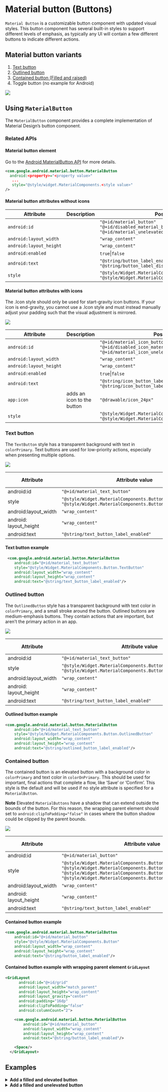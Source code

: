 <!--docs:
title: "Example Article: Android Material Button"
layout: detail
section: components
excerpt: "This is an example of the Android Material Button developer article for material.io. It uses the template from [../article-component-template.md]"
iconId: 
path: /
api_doc_root: 
-->

# Material button (Buttons)

`Material Button` is a customizable button component with updated visual styles. This button component has several built-in styles to support different levels of emphasis, as typically any UI will contain a few different buttons to indicate different actions. 

## Material button variants

1. [Text button](#text-button)
1. [Outlined button](#outlined-button)
1. [Contained button (Filled and raised)](#contained-button)
1. Toggle button (no example for Android)

<img src="buttons-types-all.png">


## Using `MaterialButton`

The `MaterialButton` component provides a complete implementation of Material Design’s button component. 

### Related APIs

#### Material button element

 Go  to the [Android MaterialButton API](https://developer.android.com/reference/com/google/android/material/button/MaterialButton) for more details.
```xml
<com.google.android.material.button.MaterialButton
  android:<property>="<property value>"
   ...
   style="@style/widget.MaterialComponents.<style value>"
/>
```
#### Material button attributes without icons

Attribute | Description | Possible values
---|---|---
`android:id` | | `"@+id/material_button"` </br> `"@+id/disabled_material_button"` </br> `"@+id/material_unelevated_button"`
`android:layout_width` | | `"wrap_content"`
`android:layout_height` | | `"wrap_content"`
`android:enabled` | | `true`\|`false`
`android:text` | | `"@string/button_label_enabled"`</br> `"@string/button_label_disabled"`
`style`| |`"@style/Widget.MaterialComponents.Button.UnelevatedButton"` </br> `"@style/Widget.MaterialComponents.Button.TextButton"`

#### Material button attributes with icons

The .Icon style should only be used for start-gravity icon buttons. If your icon is end-gravity, you cannot use a .Icon style and must instead manually adjust your padding such that the visual adjustment is mirrored.

<img src="buttons-elements-icon-01.png">
 
Attribute | Description | Possible values
---|---|---
`android:id` |  | `"@+id/material_icon_button"` </br> `"@+id/disabled_icon_material_button"` </br> `"@+id/material_icon_unelevated_button"`
`android:layout_width` |  | `"wrap_content"`
`android:layout_height` |  | `"wrap_content"`
`android:enabled` |  | `true`\|`false`
`android:text` |  | `"@string/icon_button_label_enabled"`</br> `"@string/icon_button_label_disabled"`
`app:icon` | adds an icon to the button | `"@drawable/icon_24px"`
`style`|  | `"@style/Widget.MaterialComponents.Button.Icon"` </br> `"@style/Widget.MaterialComponents.Button.TextButton.Icon"`

### Text button

The `TextButton` style has a transparent background with text in `colorPrimary`. Text buttons are used for low-priority actions, especially when presenting multiple options.

<img src="text-button-usage.png">

Attribute | Attribute value | Element description
---|---|---
 android:id | `"@+id/material_text_button"` | 
 style | `"@style/Widget.MaterialComponents.Button.TextButton"` </br> `"@style/Widget.MaterialComponents.Button.TextButton.Icon"` | 
 android:layout_width | `"wrap_content" ` |
 android: layout_height | `"wrap_content"` |
 android:text | `"@string/text_button_label_enabled"`| 

#### Text button example
```xml
 <com.google.android.material.button.MaterialButton
    android:id="@+id/material_text_button"
    style="@style/Widget.MaterialComponents.Button.TextButton"
    android:layout_width="wrap_content"
    android:layout_height="wrap_content"
    android:text="@string/text_button_label_enabled"/>
```
### Outlined button

The `OutlinedButton` style has a transparent background with text color in `colorPrimary`, and a small stroke around the button. Outlined buttons are medium-emphasis buttons. They contain actions that are important, but aren’t the primary action in an app.

<img src="outlined-button-usage.png">

 Attribute | Attribute value | Element description 
---|---|--- 
 android:id | `"@+id/material_text_button"` | 
 style | `"@style/Widget.MaterialComponents.Button.TextButton"` </br>`"@style/Widget.MaterialComponents.Button.OutlinedButton.Icon"` | 
 android:layout_width | `"wrap_content"`| 
 android: layout_height | `"wrap_content"`| 
 android:text | `"@string/text_button_label_enabled"` |  

#### Outlined button example
```xml
<com.google.android.material.button.MaterialButton
    android:id="@+id/material_text_button"
    style="@style/Widget.MaterialComponents.Button.OutlinedButton"
    android:layout_width="wrap_content"
    android:layout_height="wrap_content"
    android:text="@string/outlined_button_label_enabled"/>
```
### Contained button
The contained button is an elevated button with a background color in `colorPrimary` and text color in `colorOnPrimary`. This should be used for important, final actions that complete a flow, like ‘Save’ or ‘Confirm’. This style is the default and will be used if no style attribute is specified for a `MaterialButton`.

**Note** Elevated `MaterialButtons` have a shadow that can extend outside the bounds of the button. For this reason, the wrapping parent element should set to `android:clipToPadding="false"` in cases where the button shadow could be clipped by the parent bounds.

<img src="/docs/contained-button-usage.png">

Attribute | Attribute value | Element description 
---|---|---
android:id | `"@+id/material_button"` | 
style | `"@style/Widget.MaterialComponents.Button"` </br> `"@style/Widget.MaterialComponents.Button.Icon"` </br> `"@style/Widget.MaterialComponents.Button.UnelevatedButton"` </br> `"@style/Widget.MaterialComponents.Button.UnelevatedButton.Icon"` | 
android:layout_width | `"wrap_content"` | 
android: layout_height | `"wrap_content"`| 
android:text | `"@string/text_button_label_enabled"` |  

#### Contained button example
```xml
<com.google.android.material.button.MaterialButton
    android:id="@+id/material_button"
    style="@style/Widget.MaterialComponents.Button"
    android:layout_width="wrap_content"
    android:layout_height="wrap_content"
    android:text="@string/button_label_enabled"/>
```

#### Contained button example with wrapping parent element `GridLayout`

```xml
<GridLayout
      android:id="@+id/grid"
      android:layout_width="match_parent"
      android:layout_height="wrap_content"
      android:layout_gravity="center"
      android:padding="16dp"
      android:clipToPadding="false"
      android:columnCount="2">

    <com.google.android.material.button.MaterialButton
        android:id="@+id/material_button"
        android:layout_width="wrap_content"
        android:layout_height="wrap_content"
        android:text="@string/button_label_enabled"/>

    <Space/>
  </GridLayout>
```

   
## Examples

<details>
  <summary><b>Add a filled and elevated button</b></summary>
  
 The following code adds a filled and elevated button to your app. Your theme's `colorPrimary` is the default background color and your theme's `colorOnPrimary` is the default text color.
   ```xml
    <com.google.android.material.button.MaterialButton
      android:id="@+id/material_button"
      android:layout_width="wrap_content"
      android:layout_height="wrap_content"
      android:text="@string/button_label_enabled"/>
  ```
</details>

<details>
<summary><b>Add a filled and unelevated button</b></summary>
 The following code adds a filled and unelevated button. Your theme's `colorPrimary` is the default background color and your theme's `colorOnPrimary` is the default text color.
  ```xml
    <com.google.android.material.button.MaterialButton
      android:id="@+id/disabled_material_button"
      android:layout_width="wrap_content"
      android:layout_height="wrap_content"
      android:enabled="false"
      android:text="@string/button_label_disabled"/>
  ```
  
</details>
  
